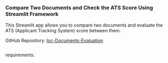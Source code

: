 ### Compare Two Documents and Check the ATS Score Using Streamlit Framework

This Streamlit app allows you to compare two documents and evaluate the ATS (Applicant Tracking System) score between them.

GitHub Repository: [Ioc-Documents-Evaluation](https://github.com/vignesh4u4u/Ioc-Documents-Evaluation)

```bash

```

requirements:
